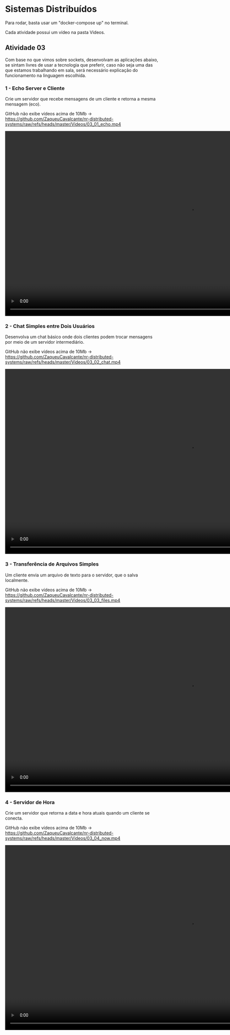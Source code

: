 # Sistemas Distribuídos

Para rodar, basta usar um "docker-compose up" no terminal.

Cada atividade possui um vídeo na pasta Videos.

## Atividade 03

Com base no que vimos sobre sockets, desenvolvam as aplicações abaixo, se sintam livres de usar a tecnologia que preferir, caso não seja uma das que estamos trabalhando em sala, será necessário explicação do funcionamento na linguagem escolhida.

### 1 - Echo Server e Cliente
Crie um servidor que recebe mensagens de um cliente e retorna a mesma mensagem (eco).

GitHub não exibe vídeos acima de 10Mb -> https://github.com/ZaqueuCavalcante/nr-distributed-systems/raw/refs/heads/master/Videos/03_01_echo.mp4

<p align="center">
  <video src="./Videos/03_01_echo.mp4" height="600" style="display: block; margin: 0 auto" />
</p>

### 2 - Chat Simples entre Dois Usuários
Desenvolva um chat básico onde dois clientes podem trocar mensagens por meio de um servidor intermediário.

GitHub não exibe vídeos acima de 10Mb -> https://github.com/ZaqueuCavalcante/nr-distributed-systems/raw/refs/heads/master/Videos/03_02_chat.mp4

<p align="center">
  <video src="./Videos/03_02_chat.mp4" height="600" style="display: block; margin: 0 auto" />
</p>

### 3 - Transferência de Arquivos Simples
Um cliente envia um arquivo de texto para o servidor, que o salva localmente.

GitHub não exibe vídeos acima de 10Mb -> https://github.com/ZaqueuCavalcante/nr-distributed-systems/raw/refs/heads/master/Videos/03_03_files.mp4

<p align="center">
  <video src="./Videos/03_03_files.mp4" height="600" style="display: block; margin: 0 auto" />
</p>

### 4 - Servidor de Hora
Crie um servidor que retorna a data e hora atuais quando um cliente se conecta.

GitHub não exibe vídeos acima de 10Mb -> https://github.com/ZaqueuCavalcante/nr-distributed-systems/raw/refs/heads/master/Videos/03_04_now.mp4

<p align="center">
  <video src="./Videos/03_04_now.mp4" height="600" style="display: block; margin: 0 auto" />
</p>
